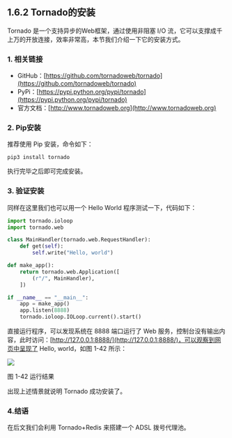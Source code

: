 ## 1.6.2 Tornado的安装

Tornado 是一个支持异步的Web框架，通过使用非阻塞 I/O 流，它可以支撑成千上万的开放连接，效率非常高，本节我们介绍一下它的安装方式。

### 1. 相关链接

* GitHub：[https://github.com/tornadoweb/tornado](https://github.com/tornadoweb/tornado)
* PyPi：[https://pypi.python.org/pypi/tornado](https://pypi.python.org/pypi/tornado)
* 官方文档：[http://www.tornadoweb.org](http://www.tornadoweb.org)

### 2. Pip安装

推荐使用 Pip 安装，命令如下：

```
pip3 install tornado
```

执行完毕之后即可完成安装。

### 3. 验证安装

同样在这里我们也可以用一个 Hello World 程序测试一下，代码如下：

```python
import tornado.ioloop
import tornado.web

class MainHandler(tornado.web.RequestHandler):
    def get(self):
        self.write("Hello, world")

def make_app():
    return tornado.web.Application([
        (r"/", MainHandler),
    ])

if __name__ == "__main__":
    app = make_app()
    app.listen(8888)
    tornado.ioloop.IOLoop.current().start()
```

直接运行程序，可以发现系统在 8888 端口运行了 Web 服务，控制台没有输出内容，此时访问：[http://127.0.0.1:8888/](http://127.0.0.1:8888/)，可以观察到网页中呈现了 Hello, world，如图 1-42 所示：

![](./assets/1-42.png)

图 1-42 运行结果

出现上述情景就说明 Tornado 成功安装了。

### 4.结语

在后文我们会利用 Tornado+Redis 来搭建一个 ADSL 拨号代理池。

